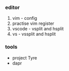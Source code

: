 ### editor 
1. vim - config 
2. practise vim register  
3. vscode - vsplit and hsplit
4. vs - vssplit and hsplit


### tools 
 - project Tyre
 - dapr  

 